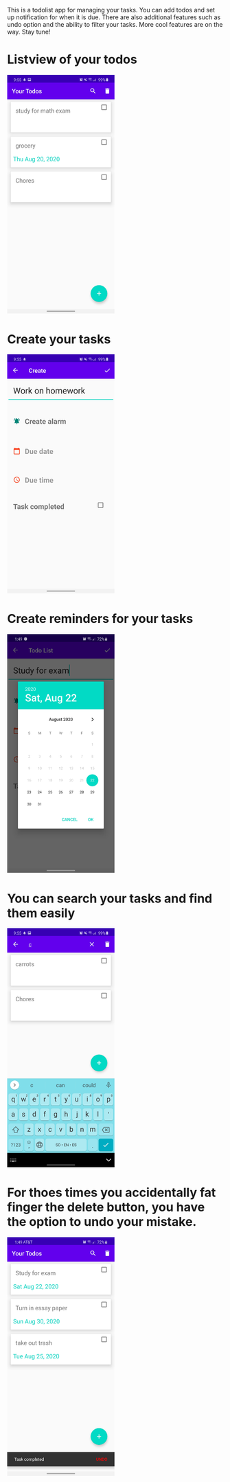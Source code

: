 This is a todolist app for managing your tasks. You can add todos and set up notification for when it is due. There are also additional features such as undo option and the ability to filter your tasks. More cool features are on the way. Stay tune!

# Listview of your todos
<img src="images/seeTasks.png" width="250">


# Create your tasks
<img src="images/createTask.png" width="250">


# Create reminders for your tasks
<img src="images/createAlarm.png" width="250">


# You can search your tasks and find them easily
<img src="images/filterTask.png" width="250">



# For thoes times you accidentally fat finger the delete button, you have the option to undo your mistake.
<img src="images/undoTasks.png" width="250">

